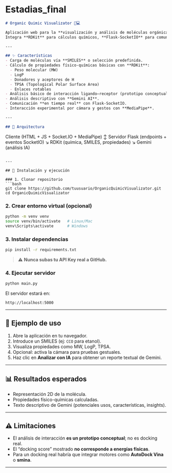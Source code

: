 # Estadias_final

```markdown
# Organic Quimic Visualizator 🧪💻

Aplicación web para la **visualización y análisis de moléculas orgánicas** a partir de cadenas **SMILES**.  
Integra **RDKit** para cálculos químicos, **Flask-SocketIO** para comunicación en tiempo real, **MediaPipe** para interacción gestual y **Gemini AI** para análisis asistido.

---

## ✨ Características
- Carga de moléculas vía **SMILES** o selección predefinida.
- Cálculo de propiedades físico-químicas básicas con **RDKit**:
  - Peso molecular (MW)
  - LogP
  - Donadores y aceptores de H
  - TPSA (Topological Polar Surface Area)
  - Enlaces rotables
- Análisis básico de interacción ligando–receptor (prototipo conceptual).
- Análisis descriptivo con **Gemini AI**.
- Comunicación **en tiempo real** con Flask-SocketIO.
- Interacción experimental por cámara y gestos con **MediaPipe**.

---

## 📂 Arquitectura
```

Cliente (HTML + JS + Socket.IO + MediaPipe)
↕
Servidor Flask (endpoints + eventos SocketIO)
↘ RDKit (química, SMILES, propiedades)
↘ Gemini (análisis IA)

````

---

## 🚀 Instalación y ejecución

### 1. Clonar repositorio
```bash
git clone https://github.com/tuusuario/OrganicQuimicVisualizator.git
cd OrganicQuimicVisualizator
````

### 2. Crear entorno virtual (opcional)

```bash
python -m venv venv
source venv/bin/activate   # Linux/Mac
venv\Scripts\activate      # Windows
```

### 3. Instalar dependencias

```bash
pip install -r requirements.txt
```

> ⚠️ **Nunca subas tu API Key real a GitHub.**

### 4. Ejecutar servidor

```bash
python main.py
```

El servidor estará en:

```
http://localhost:5000
```

---

## 🧪 Ejemplo de uso

1. Abre la aplicación en tu navegador.
2. Introduce un SMILES (ej: `CCO` para etanol).
3. Visualiza propiedades como MW, LogP, TPSA.
4. Opcional: activa la cámara para pruebas gestuales.
5. Haz clic en **Analizar con IA** para obtener un reporte textual de Gemini.

---

## 📊 Resultados esperados

* Representación 2D de la molécula.
* Propiedades físico-químicas calculadas.
* Texto descriptivo de Gemini (potenciales usos, características, insights).

---

## ⚠️ Limitaciones

* El análisis de interacción **es un prototipo conceptual**; no es docking real.
* El “docking score” mostrado **no corresponde a energías físicas**.
* Para un docking real habría que integrar motores como **AutoDock Vina** o **smina**.

---

